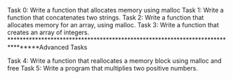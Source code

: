 Task 0: Write a function that allocates memory using malloc
Task 1: Write a function that concatenates two strings.
Task 2: Write a function that allocates memory for an array, using malloc.
Task 3: Write a function that creates an array of integers.
********************************************************************************Advanced Tasks

Task 4: Write a function that reallocates a memory block using malloc and free
Task 5: Write a program that multiplies two positive numbers.

